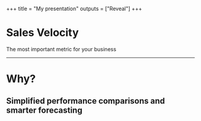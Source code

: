 +++
title = "My presentation"
outputs = ["Reveal"]
+++

# Sales Velocity

The most important metric for your business

---

# Why?

## Simplified performance comparisons and smarter forecasting
